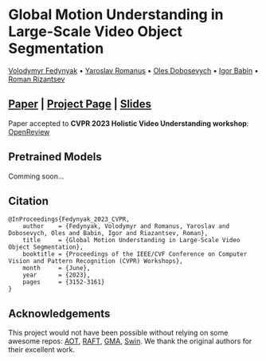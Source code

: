 # Global Motion Understanding in Large-Scale Video Object Segmentation

[Volodymyr Fedynyak](https://scholar.google.com/citations?user=UngKZ7kAAAAJ&hl=en) &#x2022; [Yaroslav Romanus](https://github.com/yarkoslav) &#x2022; [Oles Dobosevych](https://scholar.google.com/citations?user=Zg-YKKQAAAAJ&hl=en) &#x2022; [Igor Babin](https://github.com/igor185) &#x2022; [Roman Rizantsev](https://github.com/roman-riazantsev)

## [Paper](arxiv) | [Project Page](projectpage) | [Slides](slides)



Paper accepted to **CVPR 2023 Holistic Video Understanding workshop**: [OpenReview](https://openaccess.thecvf.com/content/CVPR2023W/LSHVU/html/Fedynyak_Global_Motion_Understanding_in_Large-Scale_Video_Object_Segmentation_CVPRW_2023_paper.html)

## Pretrained Models

Comming soon...

## Citation

```
@InProceedings{Fedynyak_2023_CVPR,
    author    = {Fedynyak, Volodymyr and Romanus, Yaroslav and Dobosevych, Oles and Babin, Igor and Riazantsev, Roman},
    title     = {Global Motion Understanding in Large-Scale Video Object Segmentation},
    booktitle = {Proceedings of the IEEE/CVF Conference on Computer Vision and Pattern Recognition (CVPR) Workshops},
    month     = {June},
    year      = {2023},
    pages     = {3152-3161}
}
```

## Acknowledgements

This project would not have been possible without relying on some awesome repos: [AOT](https://github.com/yoxu515/aot-benchmark/tree/main), [RAFT](https://github.com/princeton-vl/RAFT), [GMA](https://github.com/zacjiang/GMA), [Swin](https://github.com/microsoft/Swin-Transformer). We thank the original authors for their excellent work.
